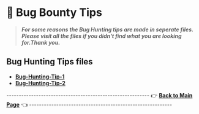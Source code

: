 # 📕 Bug Bounty Tips
> ***For some reasons the Bug Hunting tips are made in seperate files. Please visit all the files if you didn't find what you are looking for.Thank you.***
## Bug Hunting Tips files
- **[Bug-Hunting-Tip-1](tip-file-1.md)**
- **[Bug-Hunting-Tip-2](tip-file-2.md)**

---------------------------------------------------------- 👉 **[Back to Main Page](https://github.com/thevillagehacker/Bug-Hunting)** 👈 ----------------------------------------------------------
